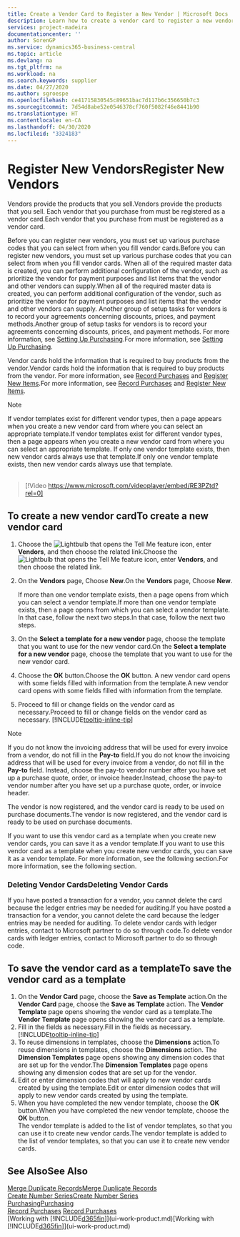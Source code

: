 ```yaml
---
title: Create a Vendor Card to Register a New Vendor | Microsoft Docs
description: Learn how to create a vendor card to register a new vendor or supplier.
services: project-madeira
documentationcenter: ''
author: SorenGP
ms.service: dynamics365-business-central
ms.topic: article
ms.devlang: na
ms.tgt_pltfrm: na
ms.workload: na
ms.search.keywords: supplier
ms.date: 04/27/2020
ms.author: sgroespe
ms.openlocfilehash: ce41715830545c89651bac7d117b6c356650b7c3
ms.sourcegitcommit: 7d54d8abe52e0546378cf760f5082f46e8441b90
ms.translationtype: HT
ms.contentlocale: en-CA
ms.lasthandoff: 04/30/2020
ms.locfileid: "3324183"
---
```

# <a name="register-new-vendors"></a><span data-ttu-id="21bed-103">Register New Vendors</span><span class="sxs-lookup"><span data-stu-id="21bed-103">Register New Vendors</span></span>
<span data-ttu-id="21bed-104">Vendors provide the products that you sell.</span><span class="sxs-lookup"><span data-stu-id="21bed-104">Vendors provide the products that you sell.</span></span> <span data-ttu-id="21bed-105">Each vendor that you purchase from must be registered as a vendor card.</span><span class="sxs-lookup"><span data-stu-id="21bed-105">Each vendor that you purchase from must be registered as a vendor card.</span></span>

<span data-ttu-id="21bed-106">Before you can register new vendors, you must set up various purchase codes that you can select from when you fill vendor cards.</span><span class="sxs-lookup"><span data-stu-id="21bed-106">Before you can register new vendors, you must set up various purchase codes that you can select from when you fill vendor cards.</span></span> <span data-ttu-id="21bed-107">When all of the required master data is created, you can perform additional configuration of the vendor, such as prioritize the vendor for payment purposes and list items that the vendor and other vendors can supply.</span><span class="sxs-lookup"><span data-stu-id="21bed-107">When all of the required master data is created, you can perform additional configuration of the vendor, such as prioritize the vendor for payment purposes and list items that the vendor and other vendors can supply.</span></span> <span data-ttu-id="21bed-108">Another group of setup tasks for vendors is to record your agreements concerning discounts, prices, and payment methods.</span><span class="sxs-lookup"><span data-stu-id="21bed-108">Another group of setup tasks for vendors is to record your agreements concerning discounts, prices, and payment methods.</span></span> <span data-ttu-id="21bed-109">For more information, see [Setting Up Purchasing](purchasing-setup-purchasing.md).</span><span class="sxs-lookup"><span data-stu-id="21bed-109">For more information, see [Setting Up Purchasing](purchasing-setup-purchasing.md).</span></span>

<span data-ttu-id="21bed-110">Vendor cards hold the information that is required to buy products from the vendor.</span><span class="sxs-lookup"><span data-stu-id="21bed-110">Vendor cards hold the information that is required to buy products from the vendor.</span></span> <span data-ttu-id="21bed-111">For more information, see [Record Purchases](purchasing-how-record-purchases.md) and [Register New Items](inventory-how-register-new-items.md).</span><span class="sxs-lookup"><span data-stu-id="21bed-111">For more information, see [Record Purchases](purchasing-how-record-purchases.md) and [Register New Items](inventory-how-register-new-items.md).</span></span>

> [!NOTE]  
>   <span data-ttu-id="21bed-112">If vendor templates exist for different vendor types, then a page appears when you create a new vendor card from where you can select an appropriate template.</span><span class="sxs-lookup"><span data-stu-id="21bed-112">If vendor templates exist for different vendor types, then a page appears when you create a new vendor card from where you can select an appropriate template.</span></span> <span data-ttu-id="21bed-113">If only one vendor template exists, then new vendor cards always use that template.</span><span class="sxs-lookup"><span data-stu-id="21bed-113">If only one vendor template exists, then new vendor cards always use that template.</span></span>
<br><br>  

> [!Video https://www.microsoft.com/videoplayer/embed/RE3PZtd?rel=0]

## <a name="to-create-a-new-vendor-card"></a><span data-ttu-id="21bed-114">To create a new vendor card</span><span class="sxs-lookup"><span data-stu-id="21bed-114">To create a new vendor card</span></span>
1. <span data-ttu-id="21bed-115">Choose the ![Lightbulb that opens the Tell Me feature](media/ui-search/search_small.png "Tell me what you want to do") icon, enter **Vendors**, and then choose the related link.</span><span class="sxs-lookup"><span data-stu-id="21bed-115">Choose the ![Lightbulb that opens the Tell Me feature](media/ui-search/search_small.png "Tell me what you want to do") icon, enter **Vendors**, and then choose the related link.</span></span>  
2. <span data-ttu-id="21bed-116">On the **Vendors** page, Choose **New**.</span><span class="sxs-lookup"><span data-stu-id="21bed-116">On the **Vendors** page, Choose **New**.</span></span>

    <span data-ttu-id="21bed-117">If more than one vendor template exists, then a page opens from which you can select a vendor template.</span><span class="sxs-lookup"><span data-stu-id="21bed-117">If more than one vendor template exists, then a page opens from which you can select a vendor template.</span></span> <span data-ttu-id="21bed-118">In that case, follow the next two steps.</span><span class="sxs-lookup"><span data-stu-id="21bed-118">In that case, follow the next two steps.</span></span>
3. <span data-ttu-id="21bed-119">On the **Select a template for a new vendor** page, choose the template that you want to use for the new vendor card.</span><span class="sxs-lookup"><span data-stu-id="21bed-119">On the **Select a template for a new vendor** page, choose the template that you want to use for the new vendor card.</span></span>
4. <span data-ttu-id="21bed-120">Choose the **OK** button.</span><span class="sxs-lookup"><span data-stu-id="21bed-120">Choose the **OK** button.</span></span> <span data-ttu-id="21bed-121">A new vendor card opens with some fields filled with information from the template.</span><span class="sxs-lookup"><span data-stu-id="21bed-121">A new vendor card opens with some fields filled with information from the template.</span></span>
5. <span data-ttu-id="21bed-122">Proceed to fill or change fields on the vendor card as necessary.</span><span class="sxs-lookup"><span data-stu-id="21bed-122">Proceed to fill or change fields on the vendor card as necessary.</span></span> [!INCLUDE[tooltip-inline-tip](includes/tooltip-inline-tip_md.md)]

> [!NOTE]  
>   <span data-ttu-id="21bed-123">If you do not know the invoicing address that will be used for every invoice from a vendor, do not fill in the **Pay-to** field.</span><span class="sxs-lookup"><span data-stu-id="21bed-123">If you do not know the invoicing address that will be used for every invoice from a vendor, do not fill in the **Pay-to** field.</span></span> <span data-ttu-id="21bed-124">Instead, choose the pay-to vendor number after you have set up a purchase quote, order, or invoice header.</span><span class="sxs-lookup"><span data-stu-id="21bed-124">Instead, choose the pay-to vendor number after you have set up a purchase quote, order, or invoice header.</span></span>

<span data-ttu-id="21bed-125">The vendor is now registered, and the vendor card is ready to be used on purchase documents.</span><span class="sxs-lookup"><span data-stu-id="21bed-125">The vendor is now registered, and the vendor card is ready to be used on purchase documents.</span></span>

<span data-ttu-id="21bed-126">If you want to use this vendor card as a template when you create new vendor cards, you can save it as a vendor template.</span><span class="sxs-lookup"><span data-stu-id="21bed-126">If you want to use this vendor card as a template when you create new vendor cards, you can save it as a vendor template.</span></span> <span data-ttu-id="21bed-127">For more information, see the following section.</span><span class="sxs-lookup"><span data-stu-id="21bed-127">For more information, see the following section.</span></span>

### <a name="deleting-vendor-cards"></a><span data-ttu-id="21bed-128">Deleting Vendor Cards</span><span class="sxs-lookup"><span data-stu-id="21bed-128">Deleting Vendor Cards</span></span>
<span data-ttu-id="21bed-129">If you have posted a transaction for a vendor, you cannot delete the card because the ledger entries may be needed for auditing.</span><span class="sxs-lookup"><span data-stu-id="21bed-129">If you have posted a transaction for a vendor, you cannot delete the card because the ledger entries may be needed for auditing.</span></span> <span data-ttu-id="21bed-130">To delete vendor cards with ledger entries, contact to Microsoft partner to do so through code.</span><span class="sxs-lookup"><span data-stu-id="21bed-130">To delete vendor cards with ledger entries, contact to Microsoft partner to do so through code.</span></span>

## <a name="to-save-the-vendor-card-as-a-template"></a><span data-ttu-id="21bed-131">To save the vendor card as a template</span><span class="sxs-lookup"><span data-stu-id="21bed-131">To save the vendor card as a template</span></span>
1. <span data-ttu-id="21bed-132">On the **Vendor Card** page, choose the **Save as Template** action.</span><span class="sxs-lookup"><span data-stu-id="21bed-132">On the **Vendor Card** page, choose the **Save as Template** action.</span></span> <span data-ttu-id="21bed-133">The **Vendor Template** page opens showing the vendor card as a template.</span><span class="sxs-lookup"><span data-stu-id="21bed-133">The **Vendor Template** page opens showing the vendor card as a template.</span></span>
2. <span data-ttu-id="21bed-134">Fill in the fields as necessary.</span><span class="sxs-lookup"><span data-stu-id="21bed-134">Fill in the fields as necessary.</span></span> [!INCLUDE[tooltip-inline-tip](includes/tooltip-inline-tip_md.md)]
3. <span data-ttu-id="21bed-135">To reuse dimensions in templates, choose the **Dimensions** action.</span><span class="sxs-lookup"><span data-stu-id="21bed-135">To reuse dimensions in templates, choose the **Dimensions** action.</span></span> <span data-ttu-id="21bed-136">The **Dimension Templates** page opens showing any dimension codes that are set up for the vendor.</span><span class="sxs-lookup"><span data-stu-id="21bed-136">The **Dimension Templates** page opens showing any dimension codes that are set up for the vendor.</span></span>
4. <span data-ttu-id="21bed-137">Edit or enter dimension codes that will apply to new vendor cards created by using the template.</span><span class="sxs-lookup"><span data-stu-id="21bed-137">Edit or enter dimension codes that will apply to new vendor cards created by using the template.</span></span>
5. <span data-ttu-id="21bed-138">When you have completed the new vendor template, choose the **OK** button.</span><span class="sxs-lookup"><span data-stu-id="21bed-138">When you have completed the new vendor template, choose the **OK** button.</span></span>  
   <span data-ttu-id="21bed-139">The vendor template is added to the list of vendor templates, so that you can use it to create new vendor cards.</span><span class="sxs-lookup"><span data-stu-id="21bed-139">The vendor template is added to the list of vendor templates, so that you can use it to create new vendor cards.</span></span>

## <a name="see-also"></a><span data-ttu-id="21bed-140">See Also</span><span class="sxs-lookup"><span data-stu-id="21bed-140">See Also</span></span>
[<span data-ttu-id="21bed-141">Merge Duplicate Records</span><span class="sxs-lookup"><span data-stu-id="21bed-141">Merge Duplicate Records</span></span>](sales-how-merge-duplicate-records.md)  
[<span data-ttu-id="21bed-142">Create Number Series</span><span class="sxs-lookup"><span data-stu-id="21bed-142">Create Number Series</span></span>](ui-create-number-series.md)  
[<span data-ttu-id="21bed-143">Purchasing</span><span class="sxs-lookup"><span data-stu-id="21bed-143">Purchasing</span></span>](purchasing-manage-purchasing.md)  
<span data-ttu-id="21bed-144">[Record Purchases](purchasing-how-record-purchases.md) </span><span class="sxs-lookup"><span data-stu-id="21bed-144">[Record Purchases](purchasing-how-record-purchases.md) </span></span>  
<span data-ttu-id="21bed-145">[Working with [!INCLUDE[d365fin](includes/d365fin_md.md)]](ui-work-product.md)</span><span class="sxs-lookup"><span data-stu-id="21bed-145">[Working with [!INCLUDE[d365fin](includes/d365fin_md.md)]](ui-work-product.md)</span></span>  
